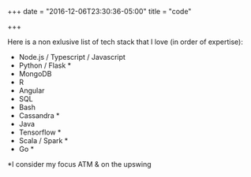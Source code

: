 +++
date = "2016-12-06T23:30:36-05:00"
title = "code"

+++

Here is a non exlusive list of tech stack that I love (in order of expertise):

* Node.js / Typescript / Javascript
* Python / Flask *
* MongoDB
* R
* Angular
* SQL
* Bash
* Cassandra *
* Java
* Tensorflow *
* Scala / Spark *
* Go *

*I consider my focus ATM & on the upswing